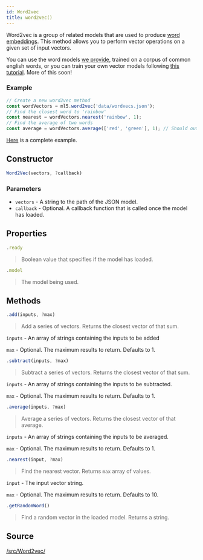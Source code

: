 ```yaml
---
id: Word2vec
title: word2vec()
---
```


Word2vec is a group of related models that are used to produce [word embeddings](https://en.wikipedia.org/wiki/Word2vec)</sup>. This method allows you to perform vector operations on a given set of input vectors. 

You can use the word models [we provide](https://github.com/ml5js/ml5-examples/tree/master/p5js/Word2Vec/data), trained on a corpus of common english words, or you can train your own vector models following [this tutorial](https://github.com/ml5js/ml5-data-and-training/tree/master/training). More of this soon!

### Example

```javascript
// Create a new word2vec method
const wordVectors = ml5.word2vec('data/wordvecs.json');
// Find the closest word to 'rainbow'
const nearest = wordVectors.nearest('rainbow', 1);
// Find the average of two words
const average = wordVectors.average(['red', 'green'], 1); // Should output yellow
```

[Here](https://github.com/ml5js/ml5-examples/blob/master/p5js/Word2Vec/sketch.js) is a complete example.

## Constructor
  ```javascript
  Word2Vec(vectors, ?callback)
  ```
### Parameters 
  - `vectors` - A string to the path of the JSON model.
  - `callback` - Optional. A callback function that is called once the model has loaded.

## Properties

  ```javascript
  .ready
  ```
  > Boolean value that specifies if the model has loaded.

  ```javascript
  .model
  ```
  > The model being used.

## Methods

  ```javascript
  .add(inputs, ?max)
  ```
  > Add a series of vectors. Returns the closest vector of that sum.

  `inputs` - An array of strings containing the inputs to be added

  `max` - Optional. The maximum results to return. Defaults to 1.

  ```javascript
  .subtract(inputs, ?max)
  ```
  > Subtract a series of vectors. Returns the closest vector of that sum.

  `inputs` - An array of strings containing the inputs to be subtracted.

  `max` - Optional. The maximum results to return. Defaults to 1.


  ```javascript
  .average(inputs, ?max)
  ```
  > Average a series of vectors. Returns the closest vector of that average.

  `inputs` - An array of strings containing the inputs to be averaged.

  `max` - Optional. The maximum results to return. Defaults to 1.

  ```javascript
  .nearest(input, ?max)
  ```
  > Find the nearest vector. Returns `max` array of values.

  `input` - The input vector string.

  `max` - Optional. The maximum results to return. Defaults to 10.

  ```javascript
  .getRandomWord()
  ```
  > Find a random vector in the loaded model. Returns a string.

## Source

[/src/Word2vec/](https://github.com/ml5js/ml5-library/tree/master/src/Word2vec)
